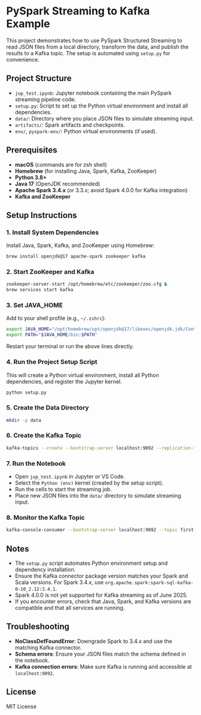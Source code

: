 # PySpark Streaming to Kafka Example

This project demonstrates how to use PySpark Structured Streaming to read JSON files from a local directory, transform the data, and publish the results to a Kafka topic. The setup is automated using `setup.py` for convenience.

## Project Structure

- `jup_test.ipynb`: Jupyter notebook containing the main PySpark streaming pipeline code.
- `setup.py`: Script to set up the Python virtual environment and install all dependencies.
- `data/`: Directory where you place JSON files to simulate streaming input.
- `artifacts/`: Spark artifacts and checkpoints.
- `env/`, `pyspark-env/`: Python virtual environments (if used).

## Prerequisites

- **macOS** (commands are for zsh shell)
- **Homebrew** (for installing Java, Spark, Kafka, ZooKeeper)
- **Python 3.8+**
- **Java 17** (OpenJDK recommended)
- **Apache Spark 3.4.x** (or 3.3.x; avoid Spark 4.0.0 for Kafka integration)
- **Kafka and ZooKeeper**

## Setup Instructions

### 1. Install System Dependencies

Install Java, Spark, Kafka, and ZooKeeper using Homebrew:
```zsh
brew install openjdk@17 apache-spark zookeeper kafka
```

### 2. Start ZooKeeper and Kafka
```zsh
zookeeper-server-start /opt/homebrew/etc/zookeeper/zoo.cfg &
brew services start kafka
```

### 3. Set JAVA_HOME
Add to your shell profile (e.g., `~/.zshrc`):
```zsh
export JAVA_HOME="/opt/homebrew/opt/openjdk@17/libexec/openjdk.jdk/Contents/Home"
export PATH="$JAVA_HOME/bin:$PATH"
```
Restart your terminal or run the above lines directly.

### 4. Run the Project Setup Script
This will create a Python virtual environment, install all Python dependencies, and register the Jupyter kernel.
```zsh
python setup.py
```

### 5. Create the Data Directory
```zsh
mkdir -p data
```

### 6. Create the Kafka Topic
```zsh
kafka-topics --create --bootstrap-server localhost:9092 --replication-factor 1 --partitions 1 --topic first-kafka-topic
```

### 7. Run the Notebook
- Open `jup_test.ipynb` in Jupyter or VS Code.
- Select the `Python (env)` kernel (created by the setup script).
- Run the cells to start the streaming job.
- Place new JSON files into the `data/` directory to simulate streaming input.

### 8. Monitor the Kafka Topic
```zsh
kafka-console-consumer --bootstrap-server localhost:9092 --topic first-kafka-topic --from-beginning
```

## Notes
- The `setup.py` script automates Python environment setup and dependency installation.
- Ensure the Kafka connector package version matches your Spark and Scala versions. For Spark 3.4.x, use `org.apache.spark:spark-sql-kafka-0-10_2.12:3.4.1`.
- Spark 4.0.0 is not yet supported for Kafka streaming as of June 2025.
- If you encounter errors, check that Java, Spark, and Kafka versions are compatible and that all services are running.

## Troubleshooting
- **NoClassDefFoundError**: Downgrade Spark to 3.4.x and use the matching Kafka connector.
- **Schema errors**: Ensure your JSON files match the schema defined in the notebook.
- **Kafka connection errors**: Make sure Kafka is running and accessible at `localhost:9092`.

## License
MIT License
